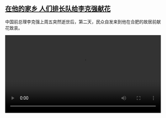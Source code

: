 <!--1698662822000-->
[在他的家乡 人们排长队给李克强献花](https://www.dw.com/zh/%E5%9C%A8%E4%BB%96%E7%9A%84%E5%AE%B6%E4%B9%A1%20%E4%BA%BA%E4%BB%AC%E6%8E%92%E9%95%BF%E9%98%9F%E7%BB%99%E6%9D%8E%E5%85%8B%E5%BC%BA%E7%8C%AE%E8%8A%B1/a-67254239)
------

<p>中国前总理李克强上周五突然逝世后，第二天，民众自发来到他在合肥的故居前献花致哀。</small></p><video src="https://tvdownloaddw-a.akamaihd.net/dwtv_video/flv/vdt_zh/2023/bchi231030_001_likeqiang_01r_AVC_1280x720.mp4" controls style="width:100%"></video>
